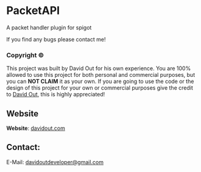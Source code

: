 # PacketAPI
A packet handler plugin for spigot

If you find any bugs please contact me!

### Copyright ©
This project was built by David Out for his own experience.
You are 100% allowed to use this project for both personal and commercial purposes, but you can **NOT CLAIM** it as your own.
If you are going to use the code or the design of this project for your own or commercial purposes give the credit to [David Out](https://github.com/DavidOut03/), this is highly appreciated!

## Website
**Website**: [davidout.com](https://www.davidout.com/)

## Contact:
E-Mail: davidoutdeveloper@gmail.com
